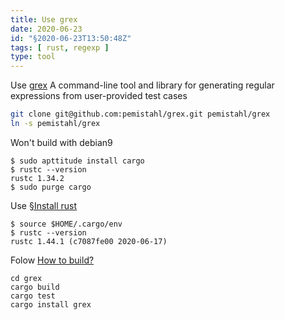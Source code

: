 ```yaml
---
title: Use grex
date: 2020-06-23
id: "§2020-06-23T13:50:48Z"
tags: [ rust, regexp ]
type: tool
---
```


[grex]: https://github.com/pemistahl/grex "github.com"

Use [grex][] A command-line tool and library for generating regular
expressions from user-provided test cases

```bash
git clone git@github.com:pemistahl/grex.git pemistahl/grex
ln -s pemistahl/grex
```

Won't build with debian9

```console
$ sudo apttitude install cargo
$ rustc --version
rustc 1.34.2
$ sudo purge cargo
```

[§2020-06-23T13:51:47Z]: 2020-06-23T13_51_47Z.md "§Install rust"

Use [§Install rust][§2020-06-23T13:51:47Z]

```console
$ source $HOME/.cargo/env
$ rustc --version
rustc 1.44.1 (c7087fe00 2020-06-17)
```

[How to build?]: https://github.com/pemistahl/grex#how-to-build "github.com"

Folow [How to build?][]

```
cd grex
cargo build
cargo test
cargo install grex
```
